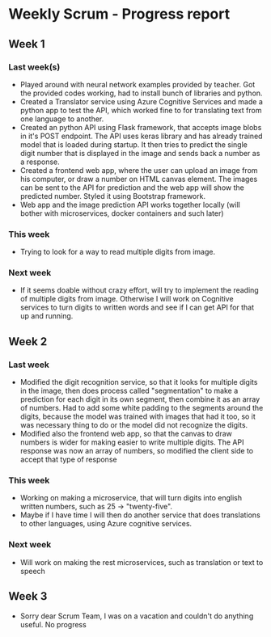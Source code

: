 # Weekly Scrum - Progress report

## Week 1

### Last week(s)

- Played around with neural network examples provided by teacher. Got the provided codes working, had to install bunch of libraries and python.
- Created a Translator service using Azure Cognitive Services and made a python app to test the API, which worked fine to for translating text from one language to another.
- Created an python API using Flask framework, that accepts image blobs in it's POST endpoint. The API uses keras library and has already trained model that is loaded during startup. It then tries to predict the single digit number that is displayed in the image and sends back a number as a response.
- Created a frontend web app, where the user can upload an image from his computer, or draw a number on HTML canvas element. The images can be sent to the API for prediction and the web app will show the predicted number. Styled it using Bootstrap framework.
- Web app and the image prediction API works together locally (will bother with microservices, docker containers and such later)

### This week

- Trying to look for a way to read multiple digits from image.

### Next week

- If it seems doable without crazy effort, will try to implement the reading of multiple digits from image. Otherwise I will work on Cognitive services to turn digits to written words and see if I can get API for that up and running.

## Week 2

### Last week

- Modified the digit recognition service, so that it looks for multiple digits in the image, then does process called "segmentation" to make a prediction for each digit in its own segment, then combine it as an array of numbers. Had to add some white padding to the segments around the digits, because the model was trained with images that had it too, so it was necessary thing to do or the model did not recognize the digits.
- Modified also the frontend web app, so that the canvas to draw numbers is wider for making easier to write multiple digits. The API response was now an array of numbers, so modified the client side to accept that type of response

### This week

- Working on making a microservice, that will turn digits into english written numbers, such as 25 -> "twenty-five".
- Maybe if I have time I will then do another service that does translations to other languages, using Azure cognitive services.

### Next week

- Will work on making the rest microservices, such as translation or text to speech

## Week 3

- Sorry dear Scrum Team, I was on a vacation and couldn't do anything useful. No progress

